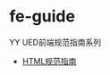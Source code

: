 # fe-guide
YY UED前端规范指南系列

* [HTML规范指南](https://github.com/duowan/fe-guide/blob/master/HTML-Guide.md)
